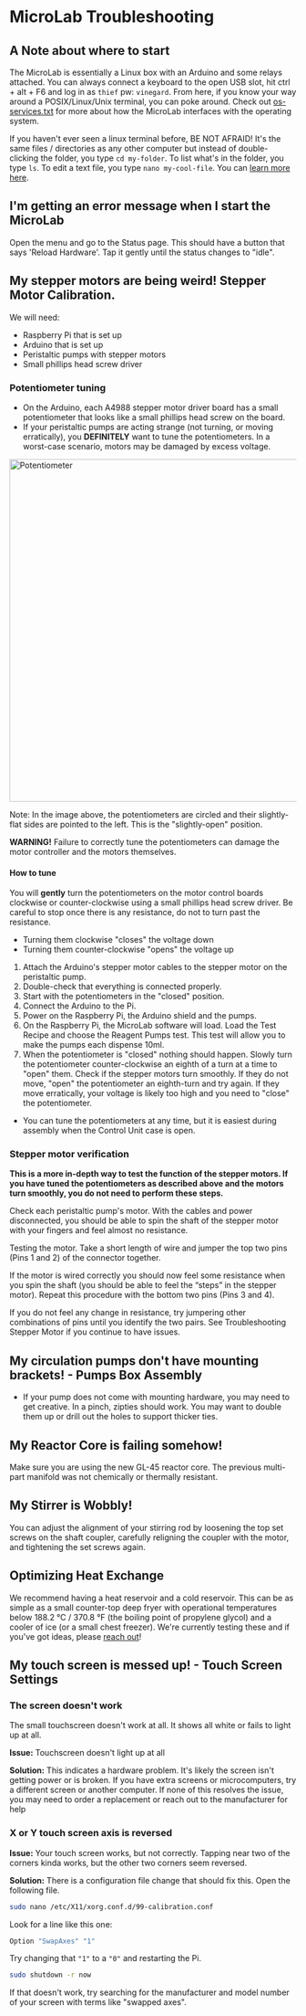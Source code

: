# MicroLab Troubleshooting

## A Note about where to start

The MicroLab is essentially a Linux box with an Arduino and some relays attached. You can always connect a keyboard to the open USB slot, hit ctrl + alt + F6 and log in as `thief` pw: `vinegard`. From here, if you know your way around a POSIX/Linux/Unix terminal, you can poke around. Check out [os-services.txt](https://github.com/FourThievesVinegar/solderless-microlab/blob/main/docs/os-services.txt) for more about how the MicroLab interfaces with the operating system.

If you haven't ever seen a linux terminal before, BE NOT AFRAID! It's the same files / directories as any other computer but instead of double-clicking the folder, you type `cd my-folder`. To list what's in the folder, you type `ls`. To edit a text file, you type `nano my-cool-file`. You can [learn more here](https://ubuntu.com/tutorials/command-line-for-beginners#1-overview).

## I'm getting an error message when I start the MicroLab

Open the menu and go to the Status page. This should have a button that says 'Reload Hardware'. Tap it gently until the status changes to "idle".

## My stepper motors are being weird! Stepper Motor Calibration.

We will need:

- Raspberry Pi that is set up
- Arduino that is set up
- Peristaltic pumps with stepper motors
- Small phillips head screw driver

### Potentiometer tuning

- On the Arduino, each A4988 stepper motor driver board has a small potentiometer that looks like a small phillips head screw on the board.
- If your peristaltic pumps are acting strange (not turning, or moving erratically), you **DEFINITELY** want to tune the potentiometers. In a worst-case scenario, motors may be damaged by excess voltage.

<IMG ALT="Potentiometer" SRC="./media/control-unit/potentiometers-annotated.jpg" WIDTH="600" />

Note:
In the image above, the potentiometers are circled and their slightly-flat sides are pointed to the left. This is the "slightly-open" position.

**WARNING!** Failure to correctly tune the potentiometers can damage the motor controller and the motors themselves.

#### How to tune

You will **gently** turn the potentiometers on the motor control boards clockwise or counter-clockwise using a small phillips head screw driver. Be careful to stop once there is any resistance, do not to turn past the resistance.

- Turning them clockwise "closes" the voltage down
- Turning them counter-clockwise "opens" the voltage up

1. Attach the Arduino's stepper motor cables to the stepper motor on the peristaltic pump.
1. Double-check that everything is connected properly.
1. Start with the potentiometers in the "closed" position.
1. Connect the Arduino to the Pi.
1. Power on the Raspberry Pi, the Arduino shield and the pumps.
1. On the Raspberry Pi, the MicroLab software will load. Load the Test Recipe and choose the Reagent Pumps test. This test will allow you to make the pumps each dispense 10ml.
1. When the potentiometer is "closed" nothing should happen. Slowly turn the potentiometer counter-clockwise an eighth of a turn at a time to "open" them. Check if the stepper motors turn smoothly. If they do not move, "open" the potentiometer an eighth-turn and try again. If they move erratically, your voltage is likely too high and you need to "close" the potentiometer.

- You can tune the potentiometers at any time, but it is easiest during assembly when the Control Unit case is open.

### Stepper motor verification

**This is a more in-depth way to test the function of the stepper motors. If you have tuned the potentiometers as described above and the motors turn smoothly, you do not need to perform these steps.**

Check each peristaltic pump's motor. With the cables and power disconnected, you should be able to spin the shaft of the stepper motor with your fingers and feel almost no resistance.

Testing the motor. Take a short length of wire and jumper the top two pins (Pins 1 and 2) of the connector together.

If the motor is wired correctly you should now feel some resistance when you spin the shaft (you should be able to feel the “steps” in the stepper motor). Repeat this procedure with the bottom two pins (Pins 3 and 4).

If you do not feel any change in resistance, try jumpering other combinations of pins until you identify the two pairs. See Troubleshooting Stepper Motor if you continue to have issues.

## My circulation pumps don't have mounting brackets! - Pumps Box Assembly

- If your pump does not come with mounting hardware, you may need to get creative. In a pinch, zipties should work. You may want to double them up or drill out the holes to support thicker ties.

## My Reactor Core is failing somehow!

Make sure you are using the new GL-45 reactor core. The previous multi-part manifold was not chemically or thermally resistant.

## My Stirrer is Wobbly!

You can adjust the alignment of your stirring rod by loosening the top set screws on the shaft coupler, carefully religning the coupler with the motor, and tightening the set screws again.

## Optimizing Heat Exchange

We recommend having a heat reservoir and a cold reservoir. This can be as simple as a small counter-top deep fryer with operational temperatures below 188.2 °C / 370.8 °F (the boiling point of propylene glycol) and a cooler of ice (or a small chest freezer). We're currently testing these and if you've got ideas, please [reach out](https://fourthievesvinegar.org/contact/)!

## My touch screen is messed up! - Touch Screen Settings

### The screen doesn't work

The small touchscreen doesn't work at all. It shows all white or fails to light up at all.

**Issue:**
Touchscreen doesn't light up at all

**Solution:**
This indicates a hardware problem. It's likely the screen isn't getting power or is broken. If you have extra screens or microcomputers, try a different screen or another computer. If none of this resolves the issue, you may need to order a replacement or reach out to the manufacturer for help

### X or Y touch screen axis is reversed

**Issue:**
Your touch screen works, but not correctly. Tapping near two of the corners kinda works, but the other two corners seem reversed.

**Solution:**
There is a configuration file change that should fix this. Open the following file.

```bash
sudo nano /etc/X11/xorg.conf.d/99-calibration.conf
```

Look for a line like this one:

```bash
Option "SwapAxes" "1"
```

Try changing that `"1"` to a `"0"` and restarting the Pi.

```bash
sudo shutdown -r now
```

If that doesn't work, try searching for the manufacturer and model number of your screen with terms like "swapped axes".

